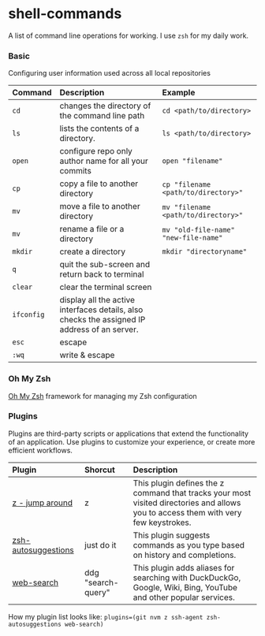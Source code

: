 # shell-commands
A list of command line operations for working. I use `zsh` for my daily work.

### Basic
Configuring user information used across all local repositories

| Command      | Description |  Example | 
| :---        |    :----   |  :----   |
| `cd`    |  changes the directory of the command line path      | `cd <path/to/directory>` |
| `ls`    |  lists the contents of a directory.        | `ls <path/to/directory>` |
| `open`    |  configure repo only author name for all your commits  | `open "filename"` |
| `cp`    |  copy a file to another directory        | `cp "filename <path/to/directory>"`|
| `mv`    |  move a file to another directory        | `mv "filename <path/to/directory>"`|
| `mv`    |  rename a file or a directory        | `mv "old-file-name" "new-file-name"`|
| `mkdir`    |  create a directory        | `mkdir "directoryname"`|
| `q`    |  quit the sub-screen and return back to terminal        | |
| `clear`    | clear the terminal screen        | |
| `ifconfig`    | display all the active interfaces details, also checks the assigned IP address of an server.        | |
| `esc`    |  escape        | |
| `:wq`    |  write & escape        | |

### Oh My Zsh
[Oh My Zsh](https://ohmyz.sh/) framework for managing my Zsh configuration

### Plugins
Plugins are third-party scripts or applications that extend the functionality of an application. Use plugins to customize your experience, or create more efficient workflows.

| Plugin      | Shorcut |  Description | 
| :---        |    :----   | :----   |
| [z - jump around](https://github.com/ohmyzsh/ohmyzsh/tree/master/plugins/z)   |  z <name>    | This plugin defines the z command that tracks your most visited directories and allows you to access them with very few keystrokes. |
| [zsh-autosuggestions](https://github.com/zsh-users/zsh-autosuggestions/blob/master/INSTALL.md#manual-git-clone)   |  just do it    | This plugin suggests commands as you type based on history and completions. |
  | [web-search](https://github.com/ohmyzsh/ohmyzsh/tree/master/plugins/web-search)   |  ddg "search-query"    | This plugin adds aliases for searching with DuckDuckGo, Google, Wiki, Bing, YouTube and other popular services. |


How my plugin list looks like:
`plugins=(git nvm z ssh-agent zsh-autosuggestions web-search)`

